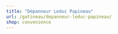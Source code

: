 ```yaml
---
title: "Dépanneur Leduc Papineau"
url: /gatineau/depanneur-leduc-papineau/
shop: convenience
---
```

